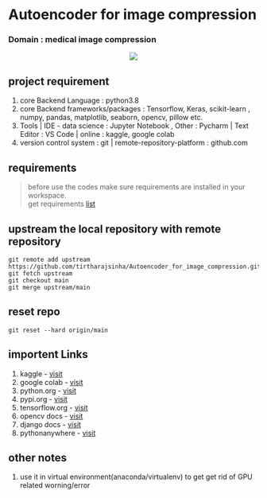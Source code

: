 # Autoencoder for image compression
### Domain : medical image compression
<p align="center">
  <img src="https://readme-typing-svg.herokuapp.com?lines=This+project+is+under+development.;This+is+a+research+based+project.">
</p>





## project requirement
1. core Backend Language : python3.8
2. core Backend frameworks/packages : Tensorflow, Keras, scikit-learn , numpy, pandas, matplotlib, seaborn, opencv, pillow etc.
3. Tools | IDE - data science : Jupyter Notebook , Other : Pycharm | Text Editor : VS Code | online : kaggle, google colab
4. version control system : git | remote-repository-platform : github.com

## requirements
> before use the codes make sure requirements are installed in your workspace.<br>
> get requirements [list](requirements.txt)<br>

## upstream the local repository with remote repository
```
git remote add upstream https://github.com/tirtharajsinha/Autoencoder_for_image_compression.git
git fetch upstream
git checkout main
git merge upstream/main

``` 

## reset repo
```
git reset --hard origin/main
```

## importent Links
1. kaggle - [visit](https://www.kaggle.com)
2. google colab - [visit](https://colab.research.google.com/notebooks/intro.ipynb)
3. python.org - [visit](https://www.python.org/downloads/)
4. pypi.org - [visit](https://pypi.org/)
5. tensorflow.org - [visit](https://www.tensorflow.org/)
6. opencv docs - [visit](https://docs.opencv.org/master/d6/d00/tutorial_py_root.html)
7. django docs - [visit](https://docs.djangoproject.com/)
8. pythonanywhere - [visit](https://www.pythonanywhere.com/)

## other notes
1. use it in virtual environment(anaconda/virtualenv) to get get rid of GPU related worning/error


